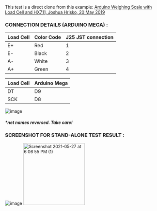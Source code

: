 This test is a direct clone from this example: [Arduino Weighing Scale with Load Cell and HX711, Joshua Hrisko, 20 May 2019](https://makersportal.com/blog/2019/5/12/arduino-weighing-scale-with-load-cell-and-hx711)

### CONNECTION DETAILS (ARDUINO MEGA) :
Load Cell | Color Code | J25 JST connection
--- | --- | ---
E+ | Red | 1
E- | Black | 2
A- | White | 3
A+ | Green | 4


Load Cell | Arduino Mega 
--- | --- 
DT | D9 
SCK | D8 

![image](https://user-images.githubusercontent.com/72598327/119227464-9869f200-bb2b-11eb-9b02-6703930648e4.png)

##### *net names reversed. Take care!


### SCREENSHOT FOR STAND-ALONE TEST RESULT :
![image](https://user-images.githubusercontent.com/72598327/119227414-5771dd80-bb2b-11eb-8804-0a4578665004.png)
<img width="203" alt="Screenshot 2021-05-27 at 6 06 55 PM (1)" src="https://user-images.githubusercontent.com/51263810/119827864-3a685080-bf17-11eb-8a09-bc27e57b38ad.png">



